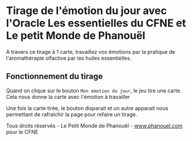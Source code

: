 # Tirage de l'émotion du jour avec l'Oracle Les essentielles du CFNE et Le petit Monde de Phanouël

A travers ce tirage à 1 carte, travaillez vos émotions par la pratique de l'aromathérapie olfactive par les huiles essentielles.

## Fonctionnement du tirage

Quand on clique sur le bouton `Mon émotion du jour`, le jeu tire une carte. Cela nous donne la carte avec l'émotion à travailler 

Une fois la carte tirée, le bouton disparait et un autre apparait nous permettant de rafraichir la page pour refaire un tirage.

Tous droits réservés - Le Petit Monde de Phanouël - www.phanouel.com pour le CFNE
#